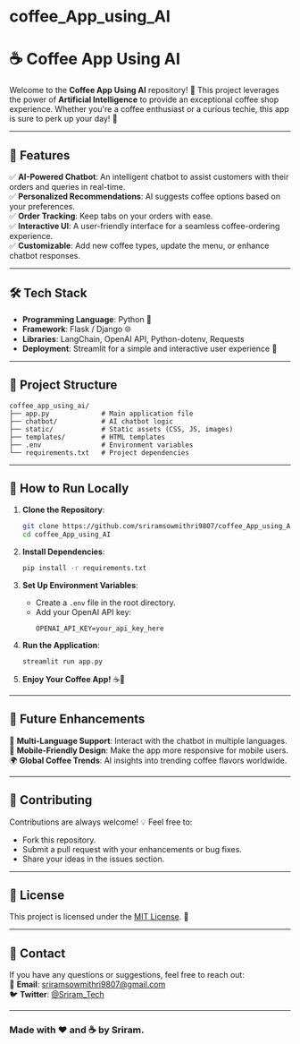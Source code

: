 ﻿# coffee_App_using_AI
# ☕ Coffee App Using AI

Welcome to the **Coffee App Using AI** repository! 🎉 This project leverages the power of **Artificial Intelligence** to provide an exceptional coffee shop experience. Whether you're a coffee enthusiast or a curious techie, this app is sure to perk up your day! 🚀

---

## 🌟 Features

✅ **AI-Powered Chatbot**: An intelligent chatbot to assist customers with their orders and queries in real-time.  
✅ **Personalized Recommendations**: AI suggests coffee options based on your preferences.  
✅ **Order Tracking**: Keep tabs on your orders with ease.  
✅ **Interactive UI**: A user-friendly interface for a seamless coffee-ordering experience.  
✅ **Customizable**: Add new coffee types, update the menu, or enhance chatbot responses.

---

## 🛠️ Tech Stack

- **Programming Language**: Python 🐍  
- **Framework**: Flask / Django 🌐  
- **Libraries**: LangChain, OpenAI API, Python-dotenv, Requests  
- **Deployment**: Streamlit for a simple and interactive user experience 🎨

---

## 📂 Project Structure

```
coffee_app_using_ai/
├── app.py             # Main application file
├── chatbot/           # AI chatbot logic
├── static/            # Static assets (CSS, JS, images)
├── templates/         # HTML templates
├── .env               # Environment variables
└── requirements.txt   # Project dependencies
```

---

## 🚀 How to Run Locally

1. **Clone the Repository**:
   ```bash
   git clone https://github.com/sriramsowmithri9807/coffee_App_using_AI.git
   cd coffee_App_using_AI
   ```

2. **Install Dependencies**:
   ```bash
   pip install -r requirements.txt
   ```

3. **Set Up Environment Variables**:
   - Create a `.env` file in the root directory.
   - Add your OpenAI API key:
     ```
     OPENAI_API_KEY=your_api_key_here
     ```

4. **Run the Application**:
   ```bash
   streamlit run app.py
   ```

5. **Enjoy Your Coffee App!** ☕🎉

---

## 🎯 Future Enhancements

🔄 **Multi-Language Support**: Interact with the chatbot in multiple languages.  
📱 **Mobile-Friendly Design**: Make the app more responsive for mobile users.  
🌍 **Global Coffee Trends**: AI insights into trending coffee flavors worldwide.

---

## 🤝 Contributing

Contributions are always welcome! 💡 Feel free to:
- Fork this repository.
- Submit a pull request with your enhancements or bug fixes.
- Share your ideas in the issues section.

---

## 📜 License

This project is licensed under the [MIT License](LICENSE). 📝

---

## 💬 Contact

If you have any questions or suggestions, feel free to reach out:  
📧 **Email**: sriramsowmithri9807@gmail.com  
🐦 **Twitter**: [@Sriram_Tech](https://twitter.com/Sriram_Tech)

---

### Made with ❤️ and ☕ by Sriram.
